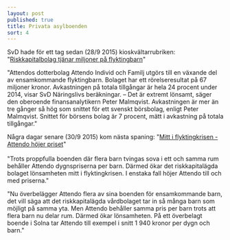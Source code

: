 ```yaml
---
layout: post
published: true
title: Privata asylboenden
sort: 4
---
```






SvD hade för ett tag sedan (28/9 2015) kioskvältarrubriken: "[Riskkapitalbolag tjänar miljoner på flyktingbarn](http://www.svd.se/flyktingbarn-lukrativ-marknad/om/den-lonsamma-asylmarknaden)"

"Attendos dotterbolag Attendo Individ och Familj utgörs till en växande del av ensamkommande flyktingbarn. Bolaget har ett rörelseresultat på 67 miljoner kronor. Avkastningen på totala tillgångar är hela 24 procent under 2014, visar SvD Näringslivs beräkningar. – Det är extremt lönsamt, säger den oberoende finansanalytikern Peter Malmqvist. Avkastningen är mer än tre gånger så hög som snittet för ett svenskt börsbolag, enligt Peter Malmqvist. Snittet för börsens bolag är 7 procent, mätt i avkastning på totala tillgångar."

Några dagar senare (30/9 2015) kom nästa spaning: "[Mitt i flyktingkrisen - Attendo höjer priset](http://www.svd.se/mitt-i-flyktingkrisen--asylboende-hojer-priset/om/den-lonsamma-asylmarknaden)" <br><br>"Trots proppfulla boenden där flera barn tvingas sova i ett och samma rum behåller Attendo dygnspriserna per barn. Därmed ökar det riskkapitalägda bolaget lönsamheten mitt i flyktingkrisen. I enstaka fall höjer Attendo till och med priserna." 

"Nu överbelägger Attendo flera av sina boenden för ensamkommande barn, det vill säga att det riskkapitalägda vårdbolaget tar in så många barn som möjligt på samma yta. Men Attendo behåller samma pris per barn trots att flera barn nu delar rum. Därmed ökar lönsamheten. På ett överbelagt boende i Solna tar Attendo till exempel i snitt 1 940 kronor per dygn och barn."
